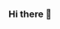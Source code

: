### Hi there 👋

<!--
**FBrito1/Fbrito1** is a ✨ _special_ ✨ repository because its `README.md` (this file) appears on your GitHub profile.

Hi my name is Fabio, welcome to my github profile!

- 🌱 I’m currently learning Devops and Microservices Architecture
- 💬 Ask me about Javascript, React and Nodejs.
- ⚡ Fun fact: I love The office.

![Michael scott](https://media.giphy.com/media/6wmz6Qo40eTDf4tW3Z/giphy.gif)

- 📫 How to reach me: ...
  [Linkedin](https://www.linkedin.com/in/fabio-britto)
  [Instagram](https://www.instagram.com/_britt0)
  [Facebook](https://www.facebook.com/fabio.luan.71)

-->
